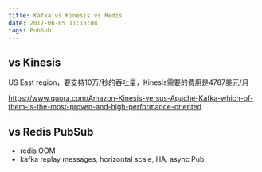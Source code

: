 ```yaml
---
title: Kafka vs Kinesis vs Redis
date: 2017-06-05 11:15:08
tags: PubSub
---
```


## vs Kinesis

US East region，要支持10万/秒的吞吐量，Kinesis需要的费用是4787美元/月

https://www.quora.com/Amazon-Kinesis-versus-Apache-Kafka-which-of-them-is-the-most-proven-and-high-performance-oriented

## vs Redis PubSub

- redis OOM
- kafka replay messages, horizontal scale, HA, async Pub
